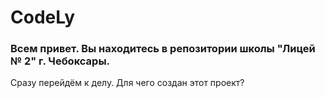 # CodeLy
<h3>
  Всем привет. Вы находитесь в репозитории школы "Лицей № 2" г. Чебоксары.
</h3>
Сразу перейдём к делу. Для чего создан этот проект?
